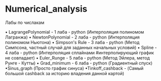 # Numerical_analysis
Лабы по числакам

• LagrangePolynomial - 1 лаба - python (Интерполяция полиномом Лагранжа)
• NewtonPolynomial - 2 лаба - python (Интерполяция полиномом Ньютона)
• Simpson's Rule - 3 лаба - python (Метод Симпсона, частный случай для заданных начальных условий)
• Spline - 4 лаба - python (Интерполяция сплайнами #интерполирующий график не совпадает)
• Euler_Runge - 5 лаба - python (Метод Эйлера, метод Рунге - Кутты)
• Grad_minimum - 6 лаба - python (Градиентный спуск)
 •Sinus_graph (Просто график синуса)
 •Tinkoff_cashback - (Самый большой cashback за историю владения данной картой)
